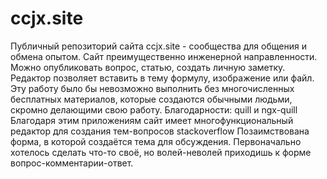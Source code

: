 # ccjx.site
Публичный репозиторий сайта ccjx.site - сообщества для общения и обмена опытом. Сайт преимущественно инженерной направленности.
Можно опубликовать вопрос, статью, создать личную заметку. Редактор позволяет вставить в тему формулу, изображение или файл.
Эту работу было бы невозможно выполнить без многочисленных бесплатных материалов, которые создаются обычными людьми, скромно делающими свою работу. 
Благодарности:
quill и ngx-quill
Благодаря этим приложениям сайт имеет многофункциональный редактор для создания тем-вопросов
stackoverflow
Позаимствована форма, в которой создаётся тема для обсуждения. Первоначально хотелось сделать что-то своё, но волей-неволей приходишь к форме вопрос-комментарии-ответ.
